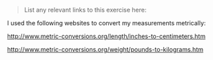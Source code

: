 > List any relevant links to this exercise here:

I used the following websites to convert my measurements metrically:

http://www.metric-conversions.org/length/inches-to-centimeters.htm

http://www.metric-conversions.org/weight/pounds-to-kilograms.htm
